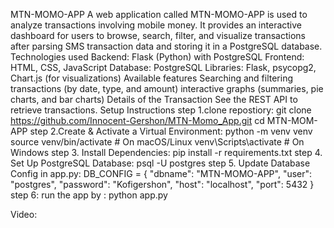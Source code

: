 MTN-MOMO-APP
A web application called MTN-MOMO-APP is used to analyze transactions involving mobile money. It provides an interactive dashboard for users to browse, search, filter, and visualize transactions after parsing SMS transaction data and storing it in a PostgreSQL database.
Technologies used
Backend: Flask (Python) with PostgreSQL
Frontend: HTML, CSS, JavaScript
Database: PostgreSQL
Libraries: Flask, psycopg2, Chart.js (for visualizations)
Available features
Searching and filtering transactions (by date, type, and amount)
interactive graphs (summaries, pie charts, and bar charts)
Details of the Transaction See the REST API to retrieve transactions.
 Setup Instructions
 step 1.clone repostiory:
 git clone https://github.com/Innocent-Gershon/MTN-Momo_App.git
cd MTN-MOM-APP
 step 2.Create & Activate a Virtual Environment:
 python -m venv venv
source venv/bin/activate   # On macOS/Linux
venv\Scripts\activate     # On Windows
step 3. Install Dependencies:
pip install -r requirements.txt
step 4.  Set Up PostgreSQL Database:
psql -U postgres
step 5. Update Database Config in app.py:
DB_CONFIG = {
    "dbname": "MTN-MOMO-APP",
    "user": "postgres",
    "password": "Kofigershon",
    "host": "localhost",
    "port": 5432
}
step 6: run the app by : 
python app.py

Video: 
